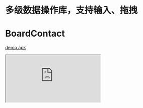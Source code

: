 # **多级数据操作库，支持输入、拖拽**
# BoardContact

[demo apk](sampleApk/dragContact.apk)  
<iframe src="https://s31.aconvert.com/convert/p3r68-cdx67/bggl3-9njd8.gif" />
<iframe src="sampleApk/www.alltoall.net_svid_20200326_101019_1_wv9ZSIOCAi.gif" />
[视频操作1](sampleApk/SVID_20200326_101019_1.mp4)
[视频操作2](sampleApk/SVID_20200326_100942_1.mp4)